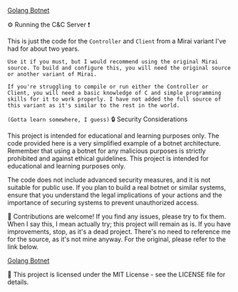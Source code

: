 [ Golang Botnet ](https://github.com/Birdo1221/Better-Go-Cnc/)

:gear: Running the C&C Server ❗

This is just the code for the `Controller` and `Client` from a Mirai variant I've had for about two years.

```
Use it if you must, but I would recommend using the original Mirai source. To build and configure this, you will need the original source or another variant of Mirai.

If you're struggling to compile or run either the Controller or Client, you will need a basic knowledge of C and simple programming skills for it to work properly. I have not added the full source of this variant as it's similar to the rest in the world.
```
``
(Gotta learn somewhere, I guess)
``
:lock: Security Considerations

This project is intended for educational and learning purposes only. The code provided here is a very simplified example of a botnet architecture. Remember that using a botnet for any malicious purposes is strictly prohibited and against ethical guidelines. This project is intended for educational and learning purposes only.

The code does not include advanced security measures, and it is not suitable for public use. If you plan to build a real botnet or similar systems, ensure that you understand the legal implications of your actions and the importance of securing systems to prevent unauthorized access.

:handshake: Contributions are welcome! If you find any issues, please try to fix them. When I say this, I mean actually try; this project will remain as is. If you have improvements, stop, as it's a dead project. There's no need to reference me for the source, as it's not mine anyway. For the original, please refer to the link below.

[ Golang Botnet ](https://github.com/jgamblin/Mirai-Source-Code/)

:page_with_curl: This project is licensed under the MIT License - see the LICENSE file for details.
